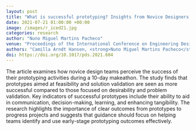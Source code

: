```yaml
---
layout: post
title: "What is successful prototyping? Insights from Novice Designers' Self-Evaluation of Prototyping Success"
date: 2021-07-21 01:00:00 +00:00
image: /images/r_iced21.jpg
categories: research
author: "Nuno Miguel Martins Pacheco"
venue: "Proceedings of the International Conference on Engineering Design"
authors: "Camilla Arndt Hansen, <strong>Nuno Miguel Martins Pacheco</strong>, Ali Gürcan Özkil and Markus Zimmermann"
doi: https://doi.org/10.1017/pds.2021.604
---
```


The article examines how novice design teams perceive the success of their prototyping activities during a 10-day makeathon. The study finds that prototypes aimed at feasibility and solution validation are seen as more successful compared to those focused on desirability and problem validation. Key indicators of successful prototypes include their ability to aid in communication, decision-making, learning, and enhancing tangibility. The research highlights the importance of clear outcomes from prototypes to progress projects and suggests that guidance should focus on helping teams identify and use early-stage prototyping outcomes effectively.